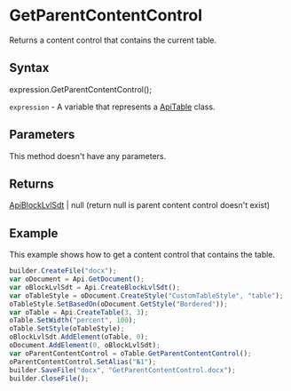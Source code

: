 # GetParentContentControl

Returns a content control that contains the current table.

## Syntax

expression.GetParentContentControl();

`expression` - A variable that represents a [ApiTable](../ApiTable.md) class.

## Parameters

This method doesn't have any parameters.

## Returns

[ApiBlockLvlSdt](../../ApiBlockLvlSdt/ApiBlockLvlSdt.md) &#124; null (return null is parent content control doesn't exist)

## Example

This example shows how to get a content control that contains the table.

```javascript
builder.CreateFile("docx");
var oDocument = Api.GetDocument();
var oBlockLvlSdt = Api.CreateBlockLvlSdt();
var oTableStyle = oDocument.CreateStyle("CustomTableStyle", "table");
oTableStyle.SetBasedOn(oDocument.GetStyle("Bordered"));
var oTable = Api.CreateTable(3, 3);
oTable.SetWidth("percent", 100);
oTable.SetStyle(oTableStyle);
oBlockLvlSdt.AddElement(oTable, 0);
oDocument.AddElement(0, oBlockLvlSdt);
var oParentContentControl = oTable.GetParentContentControl();
oParentContentControl.SetAlias("№1");
builder.SaveFile("docx", "GetParentContentControl.docx");
builder.CloseFile();
```